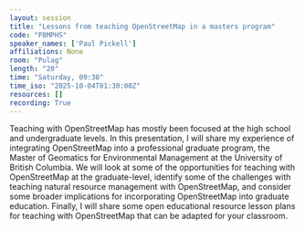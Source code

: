 ```yaml
---
layout: session
title: "Lessons from teaching OpenStreetMap in a masters program"
code: "P8MPHS"
speaker_names: ['Paul Pickell']
affiliations: None
room: "Pulag"
length: "20"
time: "Saturday, 09:30"
time_iso: "2025-10-04T01:30:00Z"
resources: []
recording: True
---
```


Teaching with OpenStreetMap has mostly been focused at the high school and undergraduate levels. In this presentation, I will share my experience of integrating OpenStreetMap into a professional graduate program, the Master of Geomatics for Environmental Management at the University of British Columbia. We will look at some of the opportunities for teaching with OpenStreetMap at the graduate-level, identify some of the challenges with teaching natural resource management with OpenStreetMap, and consider some broader implications for incorporating OpenStreetMap into graduate education. Finally, I will share some open educational resource lesson plans for teaching with OpenStreetMap that can be adapted for your classroom.

